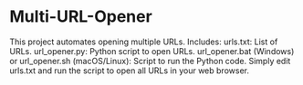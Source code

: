 # Multi-URL-Opener
This project automates opening multiple URLs. Includes:  urls.txt: List of URLs. url_opener.py: Python script to open URLs. url_opener.bat (Windows) or url_opener.sh (macOS/Linux): Script to run the Python code. Simply edit urls.txt and run the script to open all URLs in your web browser.
